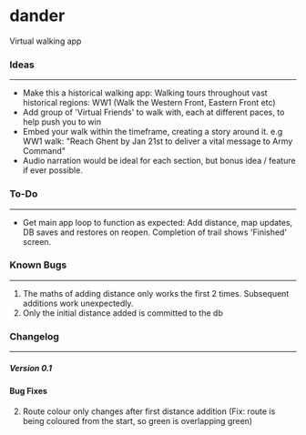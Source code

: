# dander
Virtual walking app

### Ideas
---
- Make this a historical walking app: Walking tours throughout vast historical regions: WW1 (Walk the Western Front, Eastern Front etc)
- Add group of 'Virtual Friends' to walk with, each at different paces, to help push you to win
- Embed your walk within the timeframe, creating a story around it. e.g WW1 walk: "Reach Ghent by Jan 21st to deliver a vital message to Army Command"
- Audio narration would be ideal for each section, but bonus idea / feature if ever possible.

### To-Do
---
- Get main app loop to function as expected: Add distance, map updates, DB saves and restores on reopen. Completion of trail shows 'Finished' screen.

### Known Bugs
---
1. The maths of adding distance only works the first 2 times. Subsequent additions work unexpectedly.
3. Only the initial distance added is committed to the db


### Changelog
---
##### Version 0.1
#### Bug Fixes
2. Route colour only changes after first distance addition (Fix: route is being coloured from the start, so green is overlapping green)

